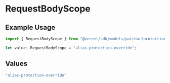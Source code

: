 # RequestBodyScope

## Example Usage

```typescript
import { RequestBodyScope } from "@vercel/sdk/models/patchurlprotectionbypassop.js";

let value: RequestBodyScope = "alias-protection-override";
```

## Values

```typescript
"alias-protection-override"
```